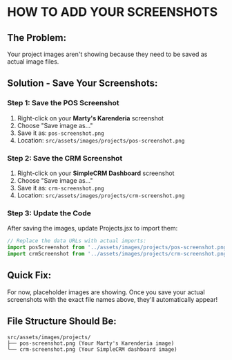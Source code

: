 # HOW TO ADD YOUR SCREENSHOTS

## The Problem:
Your project images aren't showing because they need to be saved as actual image files.

## Solution - Save Your Screenshots:

### Step 1: Save the POS Screenshot
1. Right-click on your **Marty's Karenderia** screenshot
2. Choose "Save image as..."
3. Save it as: `pos-screenshot.png`
4. Location: `src/assets/images/projects/pos-screenshot.png`

### Step 2: Save the CRM Screenshot  
1. Right-click on your **SimpleCRM Dashboard** screenshot
2. Choose "Save image as..."
3. Save it as: `crm-screenshot.png`
4. Location: `src/assets/images/projects/crm-screenshot.png`

### Step 3: Update the Code
After saving the images, update Projects.jsx to import them:

```jsx
// Replace the data URLs with actual imports:
import posScreenshot from '../assets/images/projects/pos-screenshot.png'
import crmScreenshot from '../assets/images/projects/crm-screenshot.png'
```

## Quick Fix:
For now, placeholder images are showing. Once you save your actual screenshots with the exact file names above, they'll automatically appear!

## File Structure Should Be:
```
src/assets/images/projects/
├── pos-screenshot.png (Your Marty's Karenderia image)
└── crm-screenshot.png (Your SimpleCRM dashboard image)
```